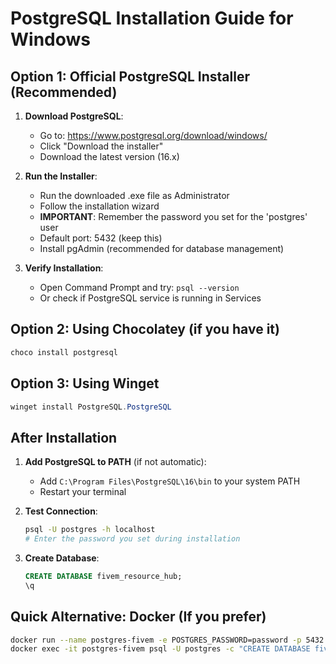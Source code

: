 # PostgreSQL Installation Guide for Windows

## Option 1: Official PostgreSQL Installer (Recommended)

1. **Download PostgreSQL**:
   - Go to: https://www.postgresql.org/download/windows/
   - Click "Download the installer"
   - Download the latest version (16.x)

2. **Run the Installer**:
   - Run the downloaded .exe file as Administrator
   - Follow the installation wizard
   - **IMPORTANT**: Remember the password you set for the 'postgres' user
   - Default port: 5432 (keep this)
   - Install pgAdmin (recommended for database management)

3. **Verify Installation**:
   - Open Command Prompt and try: `psql --version`
   - Or check if PostgreSQL service is running in Services

## Option 2: Using Chocolatey (if you have it)

```powershell
choco install postgresql
```

## Option 3: Using Winget

```powershell
winget install PostgreSQL.PostgreSQL
```

## After Installation

1. **Add PostgreSQL to PATH** (if not automatic):
   - Add `C:\Program Files\PostgreSQL\16\bin` to your system PATH
   - Restart your terminal

2. **Test Connection**:
   ```bash
   psql -U postgres -h localhost
   # Enter the password you set during installation
   ```

3. **Create Database**:
   ```sql
   CREATE DATABASE fivem_resource_hub;
   \q
   ```

## Quick Alternative: Docker (If you prefer)

```bash
docker run --name postgres-fivem -e POSTGRES_PASSWORD=password -p 5432:5432 -d postgres:16
docker exec -it postgres-fivem psql -U postgres -c "CREATE DATABASE fivem_resource_hub;"
```
